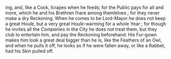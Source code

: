 ing, and, like a Cock, ſcrapes when he feeds;
for the Public pays for all and more, which he
and his Brethren ſhare among themſelves ;  for
they never make a dry Reckoning.  When he
comes to be Lord-Mayor he does not keep a
great Houſe, but a very great Houſe-warming
for a whole Year ; for though he invites all the
*Companies* in the City he does not treat them,
but they club to entertain him, and pay the
Reckoning beforehand.  His Fur-gown makes
him look a great deal bigger than he is, like
the Feathers of an Owl, and when he pulls
it off, he looks as if he were fallen away, or
like a Rabbet, had his Skin pulled off.
